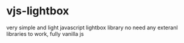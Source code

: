 # vjs-lightbox
very simple and light javascript lightbox library no need any exteranl libraries to work, fully vanilla js

